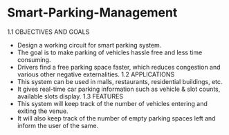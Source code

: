 # Smart-Parking-Management

1.1 OBJECTIVES AND GOALS
- Design a working circuit for smart parking system.
- The goal is to make parking of vehicles hassle free and less time
consuming.
- Drivers find a free parking space faster, which reduces congestion and
various other negative externalities.
1.2 APPLICATIONS
- This system can be used in malls, restaurants, residential buildings, etc.
- It gives real-time car parking information such as vehicle & slot counts,
available slots display.
1.3 FEATURES
- This system will keep track of the number of vehicles entering and
exiting the venue.
- It will also keep track of the number of empty parking spaces left and
inform the user of the same.
